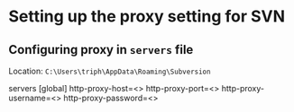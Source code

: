 # Setting up the proxy setting for SVN

## Configuring proxy in `servers` file
Location: `C:\Users\triph\AppData\Roaming\Subversion`

servers
[global]
http-proxy-host=<<host>>
http-proxy-port=<<port>>
http-proxy-username=<<userid>>
http-proxy-password=<<password>>
